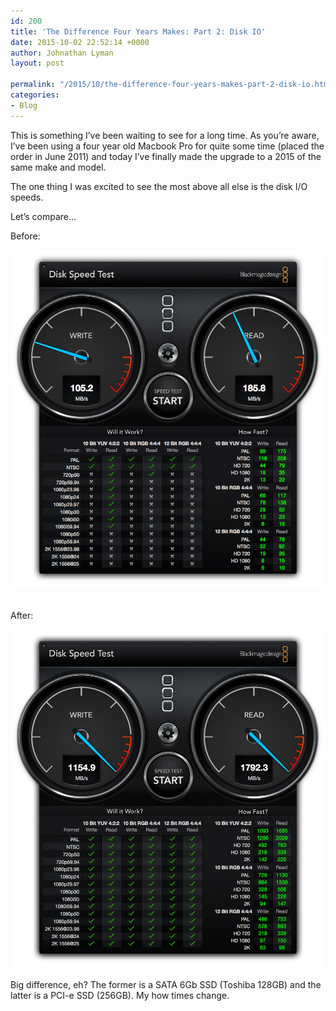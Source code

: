 ```yaml
---
id: 200
title: 'The Difference Four Years Makes: Part 2: Disk IO'
date: 2015-10-02 22:52:14 +0000
author: Johnathan Lyman
layout: post

permalink: "/2015/10/the-difference-four-years-makes-part-2-disk-io.html"
categories:
- Blog
---
```

<div class="kg-card-markdown"><p>This is something I’ve been waiting to see for a long time. As you’re aware, I’ve been using a four year old Macbook Pro for quite some time (placed the order in June 2011) and today I’ve finally made the upgrade to a 2015 of the same make and model.</p><p>The one thing I was excited to see the most above all else is the disk I/O speeds.</p><p>Let’s compare…</p><p>Before:</p><p><a href="/assets/images/2015/10/Screenshot-2015-10-02-16.42.35.png?ssl=1"><img src="/assets/images/2015/10/Screenshot-2015-10-02-16.42.35.png?resize=525%2C565&amp;ssl=1" alt="Screenshot 2015-10-02 16.42.35"></img><br></br></a></p><p>After:</p><p><img src="/assets/images/2015/10/Screen-Shot-2015-10-02-at-4.40.41-PM.png?resize=525%2C565&amp;ssl=1" alt="Screen Shot 2015-10-02 at 4.40.41 PM"></img></p><p>Big difference, eh? The former is a SATA 6Gb SSD (Toshiba 128GB) and the latter is a PCI-e SSD (256GB). My how times change.</p></div>